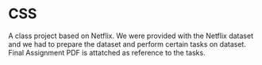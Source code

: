 # CSS

A class project based on Netflix. We were provided with the Netflix dataset and we had to prepare the dataset and perform certain tasks on dataset. Final Assignment PDF is attatched as reference to the tasks.
